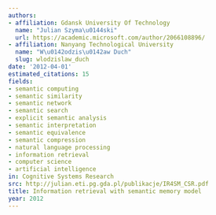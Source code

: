 ```yaml
---
authors:
- affiliation: Gdansk University Of Technology
  name: "Julian Szyma\u0144ski"
  url: https://academic.microsoft.com/author/2066108896/
- affiliation: Nanyang Technological University
  name: "W\u0142odzis\u0142aw Duch"
  slug: wlodzislaw_duch
date: '2012-04-01'
estimated_citations: 15
fields:
- semantic computing
- semantic similarity
- semantic network
- semantic search
- explicit semantic analysis
- semantic interpretation
- semantic equivalence
- semantic compression
- natural language processing
- information retrieval
- computer science
- artificial intelligence
in: Cognitive Systems Research
src: http://julian.eti.pg.gda.pl/publikacje/IR4SM_CSR.pdf
title: Information retrieval with semantic memory model
year: 2012
---
```

